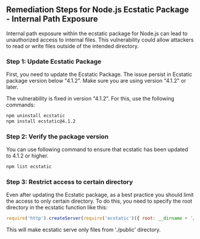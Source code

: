 

## Remediation Steps for Node.js Ecstatic Package - Internal Path Exposure

Internal path exposure within the ecstatic package for Node.js can lead to unauthorized access to internal files. This vulnerability could allow attackers to read or write files outside of the intended directory. 

### Step 1: Update Ecstatic Package 

First, you need to update the Ecstatic Package. The issue persist in Ecstatic package version below "4.1.2". Make sure you are using version "4.1.2" or later.

The vulnerability is fixed in version "4.1.2". For this, use the following commands:

```bash
npm uninstall ecstatic
npm install ecstatic@4.1.2
```

### Step 2: Verify the package version 
You can use following command to ensure that ecstatic has been updated to 4.1.2 or higher. 

```bash
npm list ecstatic
```

### Step 3: Restrict access to certain directory
Even after updating the Ecstatic package, as a best practice you should limit the access to only certain directory. To do this, you need to specify the root directory in the ecstatic function like this:

```javascript
require('http').createServer(require('ecstatic')({ root: __dirname + '/public' })).listen(8080);
```
This will make ecstatic serve only files from './public' directory.